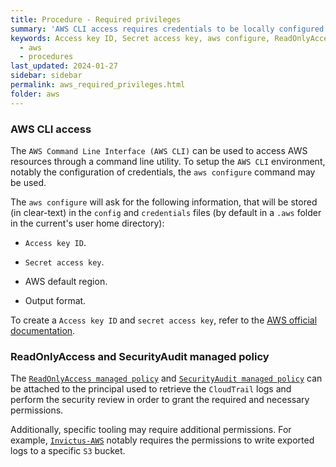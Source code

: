```yaml
---
title: Procedure - Required privileges
summary: 'AWS CLI access requires credentials to be locally configured. While various authentication methods are supported, some tools may only support IAM user long-term credentials.\n\nThe ReadOnlyAccess and SecurityAudit managed policies can be attached to the principal used to conduct the investigations in order to grant the required permissions.'
keywords: Access key ID, Secret access key, aws configure, ReadOnlyAccess, SecurityAudit
  - aws
  - procedures
last_updated: 2024-01-27
sidebar: sidebar
permalink: aws_required_privileges.html
folder: aws
---
```


### AWS CLI access

The `AWS Command Line Interface (AWS CLI)` can be used to access AWS resources
through a command line utility. To setup the `AWS CLI` environment, notably the
configuration of credentials, the `aws configure` command may be used.

The `aws configure` will ask for the following information, that will be stored
(in clear-text) in the `config` and `credentials` files (by default in a `.aws`
folder in the current's user home directory):

  - `Access key ID`.

  - `Secret access key`.

  - AWS default region.

  - Output format.

To create a `Access key ID` and `secret access key`, refer to the
[AWS official documentation](https://docs.aws.amazon.com/cli/latest/userguide/cli-authentication-user.html).

### ReadOnlyAccess and SecurityAudit managed policy

The [`ReadOnlyAccess managed policy`](https://docs.aws.amazon.com/aws-managed-policy/latest/reference/ReadOnlyAccess.html)
and [`SecurityAudit managed policy`](https://docs.aws.amazon.com/aws-managed-policy/latest/reference/SecurityAudit.html)
can be attached to the principal used to retrieve the `CloudTrail` logs and
perform the security review in order to grant the required and necessary
permissions.

Additionally, specific tooling may require additional permissions. For example,
[`Invictus-AWS`](https://github.com/invictus-ir/Invictus-AWS) notably requires
the permissions to write exported logs to a specific `S3` bucket.
